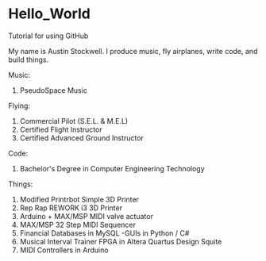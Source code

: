 # Hello_World
Tutorial for using GitHub

My name is Austin Stockwell.  I produce music, fly airplanes, write code, and build things.

Music:
1) PseudoSpace Music

Flying:
1) Commercial Pilot (S.E.L. & M.E.L)
2) Certified Flight Instructor
3) Certified Advanced Ground Instructor

Code:
1) Bachelor's Degree in Computer Engineering Technology

Things:
1) Modified Printrbot Simple 3D Printer
2) Rep Rap REWORK i3 3D Printer
3) Arduino + MAX/MSP MIDI valve actuator
4) MAX/MSP 32 Step MIDI Sequencer
5) Financial Databases in MySQL
    -GUIs in Python / C#
6) Musical Interval Trainer FPGA in Altera Quartus Design Squite
7) MIDI Controllers in Arduino



